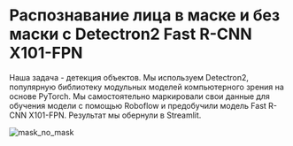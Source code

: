 # Распознавание лица в маске и без маски с Detectron2 Fast R-CNN X101-FPN
Наша задача - детекция объектов. Мы используем Detectron2, популярную библиотеку модульных моделей компьютерного зрения на основе PyTorch. Мы самостоятельно маркировали свои данные для обучения модели с помощью Roboflow и предобучили модель Fast R-CNN X101-FPN. Результат мы обернули в Streamlit.

![mask_no_mask](images/IMG_0013.gif)
